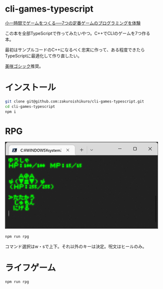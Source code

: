 # cli-games-typescript

[小一時間でゲームをつくる──7つの定番ゲームのプログラミングを体験](https://gihyo.jp/book/2022/978-4-297-12745-9)

この本を全部TypeScriptで作ってみたいやつ。C++でCLIのゲームを7つ作る本。

最初はサンプルコードのC++になるべく忠実に作って、ある程度できたらTypeScriptに最適化して作り直したい。

[美咲ゴシック](https://littlelimit.net/misaki.htm)推奨。

# インストール

```sh
git clone git@github.com:zakuroishikuro/cli-games-typescript.git
cd cli-games-typescript
npm i
```

# RPG

![RPG](_img/rpg.png)

```sh
npm run rpg
```

コマンド選択はw・sで上下。それ以外のキーは決定。呪文はヒールのみ。


# ライフゲーム

```sh
npm run rpg
```